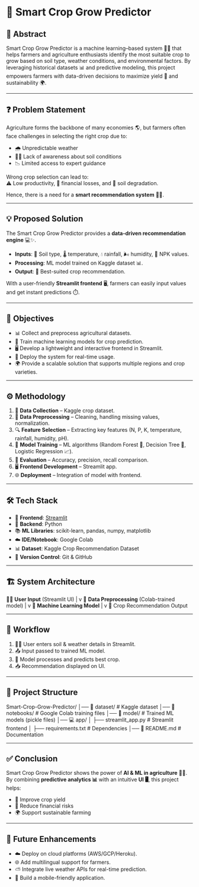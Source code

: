 # 🌱 Smart Crop Grow Predictor

## 📖 Abstract
Smart Crop Grow Predictor is a machine learning–based system 🤖🌾 that helps farmers and agriculture enthusiasts identify the most suitable crop to grow based on soil type, weather conditions, and environmental factors. By leveraging historical datasets 📊 and predictive modeling, this project empowers farmers with data-driven decisions to maximize yield 🌟 and sustainability 🌍.

---

## ❓ Problem Statement
Agriculture forms the backbone of many economies 🌎, but farmers often face challenges in selecting the right crop due to:
- 🌧️ Unpredictable weather  
- 🧑‍🌾 Lack of awareness about soil conditions  
- 📉 Limited access to expert guidance  

Wrong crop selection can lead to:  
⚠️ Low productivity, 💸 financial losses, and 🌱 soil degradation.  

Hence, there is a need for a **smart recommendation system** 🧠🌾.

---

## 💡 Proposed Solution
The Smart Crop Grow Predictor provides a **data-driven recommendation engine** 💻✨.  

- **Inputs**: 🧪 Soil type, 🌡️ temperature, 💧 rainfall, 🌬️ humidity, 🌱 NPK values.  
- **Processing**: ML model trained on Kaggle dataset 📊.  
- **Output**: 🌾 Best-suited crop recommendation.  

With a user-friendly **Streamlit frontend** 🖥️, farmers can easily input values and get instant predictions ⏱️.

---

## 🎯 Objectives
- 📊 Collect and preprocess agricultural datasets.  
- 🤖 Train machine learning models for crop prediction.  
- 🖥️ Develop a lightweight and interactive frontend in Streamlit.  
- 🚀 Deploy the system for real-time usage.  
- 🌍 Provide a scalable solution that supports multiple regions and crop varieties.  

---

## ⚙️ Methodology
1. 📂 **Data Collection** – Kaggle crop dataset.  
2. 🧹 **Data Preprocessing** – Cleaning, handling missing values, normalization.  
3. 🔍 **Feature Selection** – Extracting key features (N, P, K, temperature, rainfall, humidity, pH).  
4. 🤖 **Model Training** – ML algorithms (Random Forest 🌳, Decision Tree 🌲, Logistic Regression 📈).  
5. 📏 **Evaluation** – Accuracy, precision, recall comparison.  
6. 🖥️ **Frontend Development** – Streamlit app.  
7. 🌐 **Deployment** – Integration of model with frontend.  

---

## 🛠️ Tech Stack
- 🎨 **Frontend**: [Streamlit](https://streamlit.io/)  
- 🐍 **Backend**: Python  
- 📚 **ML Libraries**: scikit-learn, pandas, numpy, matplotlib  
- ☁️ **IDE/Notebook**: Google Colab  
- 📊 **Dataset**: Kaggle Crop Recommendation Dataset  
- 🔗 **Version Control**: Git & GitHub  

---

## 🏗️ System Architecture


👩‍🌾 **User Input** (Streamlit UI)
|
v
🔄 **Data Preprocessing** (Colab-trained model)
|
v
🤖 **Machine Learning Model**
|
v
🌾 Crop Recommendation Output


---

## 🔄 Workflow
1. 👩‍🌾 User enters soil & weather details in Streamlit.  
2. 📤 Input passed to trained ML model.  
3. 🧮 Model processes and predicts best crop.  
4. 📥 Recommendation displayed on UI.  

---

## 📂 Project Structure


Smart-Crop-Grow-Predictor/
│── 📁 dataset/ # Kaggle dataset
│── 📓 notebooks/ # Google Colab training files
│── 🤖 model/ # Trained ML models (pickle files)
│── 💻 app/
│ ├── streamlit_app.py # Streamlit frontend
│ ├── requirements.txt # Dependencies
│── 📄 README.md # Documentation


---

## ✅ Conclusion
Smart Crop Grow Predictor shows the power of **AI & ML in agriculture** 🌾🤖.  
By combining **predictive analytics 📊** with an intuitive **UI 🖥️**, this project helps:  
- 🌱 Improve crop yield  
- 💸 Reduce financial risks  
- 🌍 Support sustainable farming  

---

## 🚀 Future Enhancements
- ☁️ Deploy on cloud platforms (AWS/GCP/Heroku).  
- 🌐 Add multilingual support for farmers.  
- ⛅ Integrate live weather APIs for real-time prediction.  
- 📱 Build a mobile-friendly application.  
